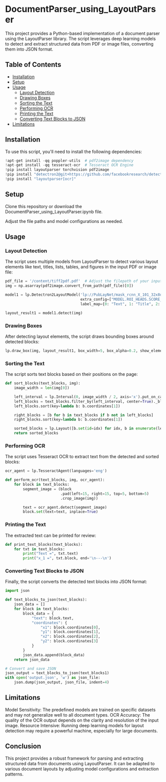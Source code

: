 # DocumentParser_using_LayoutParser

This project provides a Python-based implementation of a document parser using the LayoutParser library. The script leverages deep learning models to detect and extract structured data from PDF or image files, converting them into JSON format.

## Table of Contents

- [Installation](#installation)
- [Setup](#setup)
- [Usage](#usage)
  - [Layout Detection](#layout-detection)
  - [Drawing Boxes](#drawing-boxes)
  - [Sorting the Text](#sorting-the-text)
  - [Performing OCR](#performing-ocr)
  - [Printing the Text](#printing-the-text)
  - [Converting Text Blocks to JSON](#converting-text-blocks-to-json)
- [Limitations](#limitations)

## Installation

To use this script, you'll need to install the following dependencies:

```python
!apt-get install -qq poppler-utils  # pdf2image dependency
!apt-get install -qq tesseract-ocr  # Tesseract OCR Engine
!pip install layoutparser torchvision pdf2image
!pip install "detectron2@git+https://github.com/facebookresearch/detectron2.git@v0.5#egg=detectron2"
!pip install "layoutparser[ocr]"
```
## Setup
Clone this repository or download the DocumentParser_using_LayoutParser.ipynb file.

Adjust the file paths and model configurations as needed.

## Usage
### Layout Detection
The script uses multiple models from LayoutParser to detect various layout elements like text, titles, lists, tables, and figures in the input PDF or image file:
```python
pdf_file = '/content/tiff2pdf.pdf'  # Adjust the filepath of your input image accordingly
img = np.asarray(pdf2image.convert_from_path(pdf_file)[0])

model1 = lp.Detectron2LayoutModel('lp://PubLayNet/mask_rcnn_X_101_32x8d_FPN_3x/config',
                                  extra_config=["MODEL.ROI_HEADS.SCORE_THRESH_TEST", 0.5],
                                  label_map={0: "Text", 1: "Title", 2: "List", 3: "Table", 4: "Figure"})

layout_result1 = model1.detect(img)
```
### Drawing Boxes
After detecting layout elements, the script draws bounding boxes around detected blocks:
```python
lp.draw_box(img, layout_result1, box_width=5, box_alpha=0.2, show_element_type=True)
```
### Sorting the Text
The script sorts text blocks based on their positions on the page:
```python
def sort_blocks(text_blocks, img):
    image_width = len(img[0])

    left_interval = lp.Interval(0, image_width / 2, axis='x').put_on_canvas(img)
    left_blocks = text_blocks.filter_by(left_interval, center=True)._blocks
    left_blocks.sort(key=lambda b: b.coordinates[1])

    right_blocks = [b for b in text_blocks if b not in left_blocks]
    right_blocks.sort(key=lambda b: b.coordinates[1])

    sorted_blocks = lp.Layout([b.set(id=idx) for idx, b in enumerate(left_blocks + right_blocks)])
    return sorted_blocks
```
### Performing OCR
The script uses Tesseract OCR to extract text from the detected and sorted blocks:
```python
ocr_agent = lp.TesseractAgent(languages='eng')

def perform_ocr(text_blocks, img, ocr_agent):
    for block in text_blocks:
        segment_image = (block
                         .pad(left=15, right=15, top=5, bottom=5)
                         .crop_image(img))

        text = ocr_agent.detect(segment_image)
        block.set(text=text, inplace=True)
```
### Printing the Text
The extracted text can be printed for review:
```python
def print_text_blocks(text_blocks):
    for txt in text_blocks:
        print("Text =", txt.text)
        print("x_1 =", txt.block, end='\n---\n')
```
### Converting Text Blocks to JSON
Finally, the script converts the detected text blocks into JSON format:
```python
import json

def text_blocks_to_json(text_blocks):
    json_data = []
    for block in text_blocks:
        block_data = {
            "text": block.text,
            "coordinates": {
                "x1": block.coordinates[0],
                "y1": block.coordinates[1],
                "x2": block.coordinates[2],
                "y2": block.coordinates[3]
            }
        }
        json_data.append(block_data)
    return json_data

# Convert and save JSON
json_output = text_blocks_to_json(text_blocks1)
with open('output.json', 'w') as json_file:
    json.dump(json_output, json_file, indent=4)
```
## Limitations
Model Sensitivity: The predefined models are trained on specific datasets and may not generalize well to all document types.
OCR Accuracy: The quality of the OCR output depends on the clarity and resolution of the input image.
Resource Intensive: Running deep learning models for layout detection may require a powerful machine, especially for large documents.
## Conclusion
This project provides a robust framework for parsing and extracting structured data from documents using LayoutParser. 
It can be adapted to various document layouts by adjusting model configurations and extraction patterns.
